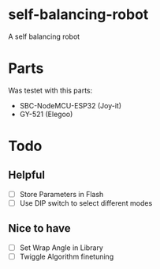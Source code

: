 # self-balancing-robot
A self balancing robot

# Parts
Was testet with this parts:
 - SBC-NodeMCU-ESP32 (Joy-it)
 - GY-521 (Elegoo)

# Todo
## Helpful
 - [ ] Store Parameters in Flash
 - [ ] Use DIP switch to select different modes
## Nice to have
 - [ ] Set Wrap Angle in Library
 - [ ] Twiggle Algorithm finetuning
